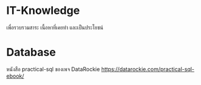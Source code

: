# IT-Knowledge
เพื่อรวบรวมสาระ เนื้อหาที่เคยทำ และเป็นประโยชน์
# Database
หนังสือ practical-sql ของเพจ DataRockie
https://datarockie.com/practical-sql-ebook/
